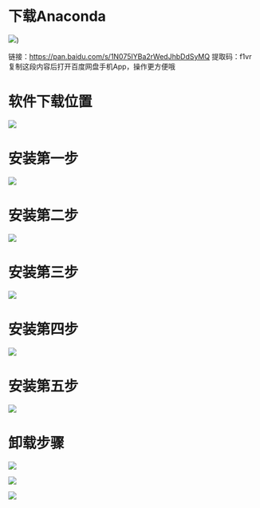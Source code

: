 # 下载Anaconda

![](https://maoxianxin1996.oss-accelerate.aliyuncs.com/environment/anaconda/20201123194316.png))

链接：https://pan.baidu.com/s/1N075IYBa2rWedJhbDdSyMQ 
提取码：f1vr 
复制这段内容后打开百度网盘手机App，操作更方便哦

# 软件下载位置

![](https://maoxianxin1996.oss-accelerate.aliyuncs.com/environment/anaconda/anacondaLocation.png)

# 安装第一步

![](https://maoxianxin1996.oss-accelerate.aliyuncs.com/environment/anaconda/1.png)

# 安装第二步

![](https://maoxianxin1996.oss-accelerate.aliyuncs.com/environment/anaconda/2.png)

# 安装第三步

![](https://maoxianxin1996.oss-cn-huhehaote.aliyuncs.com/environment/anaconda/3.png)

# 安装第四步

![](https://maoxianxin1996.oss-accelerate.aliyuncs.com/environment/anaconda/4.png)

# 安装第五步

![](https://maoxianxin1996.oss-accelerate.aliyuncs.com/environment/anaconda/5.png)

# 卸载步骤

![](https://maoxianxin1996.oss-accelerate.aliyuncs.com/environment/tensorflow/uninstallAnaconda.png)

![](https://maoxianxin1996.oss-accelerate.aliyuncs.com/environment/tensorflow/uninstallComp.png)

![](https://maoxianxin1996.oss-accelerate.aliyuncs.com/environment/tensorflow/uninstallComp1.png)